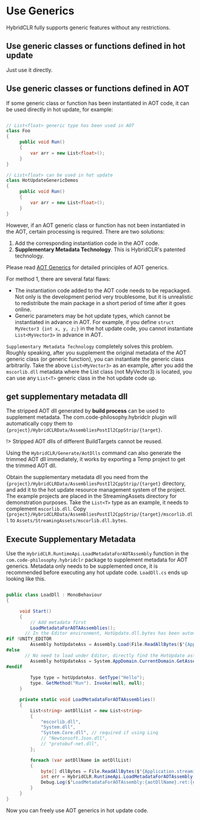 # Use Generics

HybridCLR fully supports generic features without any restrictions.

## Use generic classes or functions defined in hot update

Just use it directly.

## Use generic classes or functions defined in AOT

If some generic class or function has been instantiated in AOT code, it can be used directly in hot update, for example:

```csharp

// List<float> generic type has been used in AOT
class Foo
{
     public void Run()
     {
         var arr = new List<float>();
     }
}

// List<float> can be used in hot update
class HotUpdateGenericDemos
{
     public void Run()
     {
         var arr = new List<float>();
     }
}

```

However, if an AOT generic class or function has not been instantiated in the AOT, certain processing is required. There are two solutions:

1. Add the corresponding instantiation code in the AOT code.
1. **Supplementary Metadata Technology**. This is HybridCLR's patented technology.

Please read [AOT Generics](../basic/aotgeneric.md) for detailed principles of AOT generics.

For method 1, there are several fatal flaws:

- The instantiation code added to the AOT code needs to be repackaged. Not only is the development period very troublesome, but it is unrealistic to redistribute the main package in a short period of time after it goes online.
- Generic parameters may be hot update types, which cannot be instantiated in advance in AOT. For example, if you define `struct MyVector3 {int x, y, z;}` in the hot update code, you cannot instantiate `List<MyVector3>` in advance in AOT.

`Supplementary Metadata Technology` completely solves this problem. Roughly speaking, after you supplement the original metadata of the AOT generic class (or generic function), you can instantiate the generic class arbitrarily. Take the above `List<MyVector3>` as an example, after you add the `mscorlib.dll` metadata where the List class (not MyVector3) is located, you can use any `List<T>` generic class in the hot update code up.

## get supplementary metadata dll

The stripped AOT dll generated by **build process** can be used to supplement metadata. The com.code-philosophy.hybridclr plugin will automatically copy them to `{project}/HybridCLRData/AssembliesPostIl2CppStrip/{target}`.

!> Stripped AOT dlls of different BuildTargets cannot be reused.

Using the `HybridCLR/Generate/AotDlls` command can also generate the trimmed AOT dll immediately, it works by exporting a Temp project to get the trimmed AOT dll.

Obtain the supplementary metadata dll you need from the `{project}/HybridCLRData/AssembliesPostIl2CppStrip/{target}` directory, and add it to the hot update resource management system of the project. The example projects are placed in the StreamingAssets directory for demonstration purposes.
Take the `List<T>` type as an example, it needs to complement `mscorlib.dll`. Copy `{project}/HybridCLRData/AssembliesPostIl2CppStrip/{target}/mscorlib.dll` to `Assets/StreamingAssets/mscorlib.dll.bytes`.

## Execute Supplementary Metadata

Use the `HybridCLR.RuntimeApi.LoadMetadataForAOTAssembly` function in the `com.code-philosophy.hybridclr` package to supplement metadata for AOT generics.
Metadata only needs to be supplemented once, it is recommended before executing any hot update code. `LoadDll.cs` ends up looking like this.

```csharp

public class LoadDll : MonoBehaviour
{

     void Start()
     {
         // Add metadata first
         LoadMetadataForAOTAAssemblies();
       // In the Editor environment, HotUpdate.dll.bytes has been automatically loaded and does not need to be loaded. Repeated loading will cause problems.
#if !UNITY_EDITOR
         Assembly hotUpdateAss = Assembly.Load(File.ReadAllBytes($"{Application.streamingAssetsPath}/HotUpdate.dll.bytes"));
#else
       // No need to load under Editor, directly find the HotUpdate assembly
         Assembly hotUpdateAss = System.AppDomain.CurrentDomain.GetAssemblies().First(a => a.GetName().Name == "HotUpdate");
#endif
    
         Type type = hotUpdateAss. GetType("Hello");
         type. GetMethod("Run"). Invoke(null, null);
     }

     private static void LoadMetadataForAOTAAssemblies()
     {
         List<string> aotDllList = new List<string>
         {
             "mscorlib.dll",
             "System.dll",
             "System.Core.dll", // required if using Linq
             // "Newtonsoft.Json.dll",
             // "protobuf-net.dll",
         };

         foreach (var aotDllName in aotDllList)
         {
             byte[] dllBytes = File.ReadAllBytes($"{Application.streamingAssetsPath}/{aotDllName}.bytes");
             int err = HybridCLR.RuntimeApi.LoadMetadataForAOTAssembly(dllBytes, HomologousImageMode.SuperSet);
             Debug.Log($"LoadMetadataForAOTAssembly:{aotDllName}.ret:{err}");
         }
     }
}
```

Now you can freely use AOT generics in hot update code.